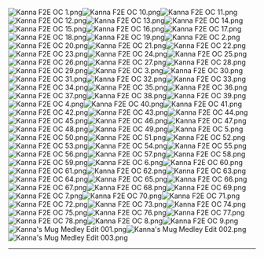 ![Kanna F2E OC 1.png](https://raw.githubusercontent.com/Klokinator/FE-Repo/main/Portrait%20Repository/Spriting%20Community%20OC's%20(Grouped%20by%20Artist)/Kanna/Kanna%20F2E%20OC%201.png "Kanna F2E OC 1.png")![Kanna F2E OC 10.png](https://raw.githubusercontent.com/Klokinator/FE-Repo/main/Portrait%20Repository/Spriting%20Community%20OC's%20(Grouped%20by%20Artist)/Kanna/Kanna%20F2E%20OC%2010.png "Kanna F2E OC 10.png")![Kanna F2E OC 11.png](https://raw.githubusercontent.com/Klokinator/FE-Repo/main/Portrait%20Repository/Spriting%20Community%20OC's%20(Grouped%20by%20Artist)/Kanna/Kanna%20F2E%20OC%2011.png "Kanna F2E OC 11.png")![Kanna F2E OC 12.png](https://raw.githubusercontent.com/Klokinator/FE-Repo/main/Portrait%20Repository/Spriting%20Community%20OC's%20(Grouped%20by%20Artist)/Kanna/Kanna%20F2E%20OC%2012.png "Kanna F2E OC 12.png")![Kanna F2E OC 13.png](https://raw.githubusercontent.com/Klokinator/FE-Repo/main/Portrait%20Repository/Spriting%20Community%20OC's%20(Grouped%20by%20Artist)/Kanna/Kanna%20F2E%20OC%2013.png "Kanna F2E OC 13.png")![Kanna F2E OC 14.png](https://raw.githubusercontent.com/Klokinator/FE-Repo/main/Portrait%20Repository/Spriting%20Community%20OC's%20(Grouped%20by%20Artist)/Kanna/Kanna%20F2E%20OC%2014.png "Kanna F2E OC 14.png")![Kanna F2E OC 15.png](https://raw.githubusercontent.com/Klokinator/FE-Repo/main/Portrait%20Repository/Spriting%20Community%20OC's%20(Grouped%20by%20Artist)/Kanna/Kanna%20F2E%20OC%2015.png "Kanna F2E OC 15.png")![Kanna F2E OC 16.png](https://raw.githubusercontent.com/Klokinator/FE-Repo/main/Portrait%20Repository/Spriting%20Community%20OC's%20(Grouped%20by%20Artist)/Kanna/Kanna%20F2E%20OC%2016.png "Kanna F2E OC 16.png")![Kanna F2E OC 17.png](https://raw.githubusercontent.com/Klokinator/FE-Repo/main/Portrait%20Repository/Spriting%20Community%20OC's%20(Grouped%20by%20Artist)/Kanna/Kanna%20F2E%20OC%2017.png "Kanna F2E OC 17.png")![Kanna F2E OC 18.png](https://raw.githubusercontent.com/Klokinator/FE-Repo/main/Portrait%20Repository/Spriting%20Community%20OC's%20(Grouped%20by%20Artist)/Kanna/Kanna%20F2E%20OC%2018.png "Kanna F2E OC 18.png")![Kanna F2E OC 19.png](https://raw.githubusercontent.com/Klokinator/FE-Repo/main/Portrait%20Repository/Spriting%20Community%20OC's%20(Grouped%20by%20Artist)/Kanna/Kanna%20F2E%20OC%2019.png "Kanna F2E OC 19.png")![Kanna F2E OC 2.png](https://raw.githubusercontent.com/Klokinator/FE-Repo/main/Portrait%20Repository/Spriting%20Community%20OC's%20(Grouped%20by%20Artist)/Kanna/Kanna%20F2E%20OC%202.png "Kanna F2E OC 2.png")![Kanna F2E OC 20.png](https://raw.githubusercontent.com/Klokinator/FE-Repo/main/Portrait%20Repository/Spriting%20Community%20OC's%20(Grouped%20by%20Artist)/Kanna/Kanna%20F2E%20OC%2020.png "Kanna F2E OC 20.png")![Kanna F2E OC 21.png](https://raw.githubusercontent.com/Klokinator/FE-Repo/main/Portrait%20Repository/Spriting%20Community%20OC's%20(Grouped%20by%20Artist)/Kanna/Kanna%20F2E%20OC%2021.png "Kanna F2E OC 21.png")![Kanna F2E OC 22.png](https://raw.githubusercontent.com/Klokinator/FE-Repo/main/Portrait%20Repository/Spriting%20Community%20OC's%20(Grouped%20by%20Artist)/Kanna/Kanna%20F2E%20OC%2022.png "Kanna F2E OC 22.png")![Kanna F2E OC 23.png](https://raw.githubusercontent.com/Klokinator/FE-Repo/main/Portrait%20Repository/Spriting%20Community%20OC's%20(Grouped%20by%20Artist)/Kanna/Kanna%20F2E%20OC%2023.png "Kanna F2E OC 23.png")![Kanna F2E OC 24.png](https://raw.githubusercontent.com/Klokinator/FE-Repo/main/Portrait%20Repository/Spriting%20Community%20OC's%20(Grouped%20by%20Artist)/Kanna/Kanna%20F2E%20OC%2024.png "Kanna F2E OC 24.png")![Kanna F2E OC 25.png](https://raw.githubusercontent.com/Klokinator/FE-Repo/main/Portrait%20Repository/Spriting%20Community%20OC's%20(Grouped%20by%20Artist)/Kanna/Kanna%20F2E%20OC%2025.png "Kanna F2E OC 25.png")![Kanna F2E OC 26.png](https://raw.githubusercontent.com/Klokinator/FE-Repo/main/Portrait%20Repository/Spriting%20Community%20OC's%20(Grouped%20by%20Artist)/Kanna/Kanna%20F2E%20OC%2026.png "Kanna F2E OC 26.png")![Kanna F2E OC 27.png](https://raw.githubusercontent.com/Klokinator/FE-Repo/main/Portrait%20Repository/Spriting%20Community%20OC's%20(Grouped%20by%20Artist)/Kanna/Kanna%20F2E%20OC%2027.png "Kanna F2E OC 27.png")![Kanna F2E OC 28.png](https://raw.githubusercontent.com/Klokinator/FE-Repo/main/Portrait%20Repository/Spriting%20Community%20OC's%20(Grouped%20by%20Artist)/Kanna/Kanna%20F2E%20OC%2028.png "Kanna F2E OC 28.png")![Kanna F2E OC 29.png](https://raw.githubusercontent.com/Klokinator/FE-Repo/main/Portrait%20Repository/Spriting%20Community%20OC's%20(Grouped%20by%20Artist)/Kanna/Kanna%20F2E%20OC%2029.png "Kanna F2E OC 29.png")![Kanna F2E OC 3.png](https://raw.githubusercontent.com/Klokinator/FE-Repo/main/Portrait%20Repository/Spriting%20Community%20OC's%20(Grouped%20by%20Artist)/Kanna/Kanna%20F2E%20OC%203.png "Kanna F2E OC 3.png")![Kanna F2E OC 30.png](https://raw.githubusercontent.com/Klokinator/FE-Repo/main/Portrait%20Repository/Spriting%20Community%20OC's%20(Grouped%20by%20Artist)/Kanna/Kanna%20F2E%20OC%2030.png "Kanna F2E OC 30.png")![Kanna F2E OC 31.png](https://raw.githubusercontent.com/Klokinator/FE-Repo/main/Portrait%20Repository/Spriting%20Community%20OC's%20(Grouped%20by%20Artist)/Kanna/Kanna%20F2E%20OC%2031.png "Kanna F2E OC 31.png")![Kanna F2E OC 32.png](https://raw.githubusercontent.com/Klokinator/FE-Repo/main/Portrait%20Repository/Spriting%20Community%20OC's%20(Grouped%20by%20Artist)/Kanna/Kanna%20F2E%20OC%2032.png "Kanna F2E OC 32.png")![Kanna F2E OC 33.png](https://raw.githubusercontent.com/Klokinator/FE-Repo/main/Portrait%20Repository/Spriting%20Community%20OC's%20(Grouped%20by%20Artist)/Kanna/Kanna%20F2E%20OC%2033.png "Kanna F2E OC 33.png")![Kanna F2E OC 34.png](https://raw.githubusercontent.com/Klokinator/FE-Repo/main/Portrait%20Repository/Spriting%20Community%20OC's%20(Grouped%20by%20Artist)/Kanna/Kanna%20F2E%20OC%2034.png "Kanna F2E OC 34.png")![Kanna F2E OC 35.png](https://raw.githubusercontent.com/Klokinator/FE-Repo/main/Portrait%20Repository/Spriting%20Community%20OC's%20(Grouped%20by%20Artist)/Kanna/Kanna%20F2E%20OC%2035.png "Kanna F2E OC 35.png")![Kanna F2E OC 36.png](https://raw.githubusercontent.com/Klokinator/FE-Repo/main/Portrait%20Repository/Spriting%20Community%20OC's%20(Grouped%20by%20Artist)/Kanna/Kanna%20F2E%20OC%2036.png "Kanna F2E OC 36.png")![Kanna F2E OC 37.png](https://raw.githubusercontent.com/Klokinator/FE-Repo/main/Portrait%20Repository/Spriting%20Community%20OC's%20(Grouped%20by%20Artist)/Kanna/Kanna%20F2E%20OC%2037.png "Kanna F2E OC 37.png")![Kanna F2E OC 38.png](https://raw.githubusercontent.com/Klokinator/FE-Repo/main/Portrait%20Repository/Spriting%20Community%20OC's%20(Grouped%20by%20Artist)/Kanna/Kanna%20F2E%20OC%2038.png "Kanna F2E OC 38.png")![Kanna F2E OC 39.png](https://raw.githubusercontent.com/Klokinator/FE-Repo/main/Portrait%20Repository/Spriting%20Community%20OC's%20(Grouped%20by%20Artist)/Kanna/Kanna%20F2E%20OC%2039.png "Kanna F2E OC 39.png")![Kanna F2E OC 4.png](https://raw.githubusercontent.com/Klokinator/FE-Repo/main/Portrait%20Repository/Spriting%20Community%20OC's%20(Grouped%20by%20Artist)/Kanna/Kanna%20F2E%20OC%204.png "Kanna F2E OC 4.png")![Kanna F2E OC 40.png](https://raw.githubusercontent.com/Klokinator/FE-Repo/main/Portrait%20Repository/Spriting%20Community%20OC's%20(Grouped%20by%20Artist)/Kanna/Kanna%20F2E%20OC%2040.png "Kanna F2E OC 40.png")![Kanna F2E OC 41.png](https://raw.githubusercontent.com/Klokinator/FE-Repo/main/Portrait%20Repository/Spriting%20Community%20OC's%20(Grouped%20by%20Artist)/Kanna/Kanna%20F2E%20OC%2041.png "Kanna F2E OC 41.png")![Kanna F2E OC 42.png](https://raw.githubusercontent.com/Klokinator/FE-Repo/main/Portrait%20Repository/Spriting%20Community%20OC's%20(Grouped%20by%20Artist)/Kanna/Kanna%20F2E%20OC%2042.png "Kanna F2E OC 42.png")![Kanna F2E OC 43.png](https://raw.githubusercontent.com/Klokinator/FE-Repo/main/Portrait%20Repository/Spriting%20Community%20OC's%20(Grouped%20by%20Artist)/Kanna/Kanna%20F2E%20OC%2043.png "Kanna F2E OC 43.png")![Kanna F2E OC 44.png](https://raw.githubusercontent.com/Klokinator/FE-Repo/main/Portrait%20Repository/Spriting%20Community%20OC's%20(Grouped%20by%20Artist)/Kanna/Kanna%20F2E%20OC%2044.png "Kanna F2E OC 44.png")![Kanna F2E OC 45.png](https://raw.githubusercontent.com/Klokinator/FE-Repo/main/Portrait%20Repository/Spriting%20Community%20OC's%20(Grouped%20by%20Artist)/Kanna/Kanna%20F2E%20OC%2045.png "Kanna F2E OC 45.png")![Kanna F2E OC 46.png](https://raw.githubusercontent.com/Klokinator/FE-Repo/main/Portrait%20Repository/Spriting%20Community%20OC's%20(Grouped%20by%20Artist)/Kanna/Kanna%20F2E%20OC%2046.png "Kanna F2E OC 46.png")![Kanna F2E OC 47.png](https://raw.githubusercontent.com/Klokinator/FE-Repo/main/Portrait%20Repository/Spriting%20Community%20OC's%20(Grouped%20by%20Artist)/Kanna/Kanna%20F2E%20OC%2047.png "Kanna F2E OC 47.png")![Kanna F2E OC 48.png](https://raw.githubusercontent.com/Klokinator/FE-Repo/main/Portrait%20Repository/Spriting%20Community%20OC's%20(Grouped%20by%20Artist)/Kanna/Kanna%20F2E%20OC%2048.png "Kanna F2E OC 48.png")![Kanna F2E OC 49.png](https://raw.githubusercontent.com/Klokinator/FE-Repo/main/Portrait%20Repository/Spriting%20Community%20OC's%20(Grouped%20by%20Artist)/Kanna/Kanna%20F2E%20OC%2049.png "Kanna F2E OC 49.png")![Kanna F2E OC 5.png](https://raw.githubusercontent.com/Klokinator/FE-Repo/main/Portrait%20Repository/Spriting%20Community%20OC's%20(Grouped%20by%20Artist)/Kanna/Kanna%20F2E%20OC%205.png "Kanna F2E OC 5.png")![Kanna F2E OC 50.png](https://raw.githubusercontent.com/Klokinator/FE-Repo/main/Portrait%20Repository/Spriting%20Community%20OC's%20(Grouped%20by%20Artist)/Kanna/Kanna%20F2E%20OC%2050.png "Kanna F2E OC 50.png")![Kanna F2E OC 51.png](https://raw.githubusercontent.com/Klokinator/FE-Repo/main/Portrait%20Repository/Spriting%20Community%20OC's%20(Grouped%20by%20Artist)/Kanna/Kanna%20F2E%20OC%2051.png "Kanna F2E OC 51.png")![Kanna F2E OC 52.png](https://raw.githubusercontent.com/Klokinator/FE-Repo/main/Portrait%20Repository/Spriting%20Community%20OC's%20(Grouped%20by%20Artist)/Kanna/Kanna%20F2E%20OC%2052.png "Kanna F2E OC 52.png")![Kanna F2E OC 53.png](https://raw.githubusercontent.com/Klokinator/FE-Repo/main/Portrait%20Repository/Spriting%20Community%20OC's%20(Grouped%20by%20Artist)/Kanna/Kanna%20F2E%20OC%2053.png "Kanna F2E OC 53.png")![Kanna F2E OC 54.png](https://raw.githubusercontent.com/Klokinator/FE-Repo/main/Portrait%20Repository/Spriting%20Community%20OC's%20(Grouped%20by%20Artist)/Kanna/Kanna%20F2E%20OC%2054.png "Kanna F2E OC 54.png")![Kanna F2E OC 55.png](https://raw.githubusercontent.com/Klokinator/FE-Repo/main/Portrait%20Repository/Spriting%20Community%20OC's%20(Grouped%20by%20Artist)/Kanna/Kanna%20F2E%20OC%2055.png "Kanna F2E OC 55.png")![Kanna F2E OC 56.png](https://raw.githubusercontent.com/Klokinator/FE-Repo/main/Portrait%20Repository/Spriting%20Community%20OC's%20(Grouped%20by%20Artist)/Kanna/Kanna%20F2E%20OC%2056.png "Kanna F2E OC 56.png")![Kanna F2E OC 57.png](https://raw.githubusercontent.com/Klokinator/FE-Repo/main/Portrait%20Repository/Spriting%20Community%20OC's%20(Grouped%20by%20Artist)/Kanna/Kanna%20F2E%20OC%2057.png "Kanna F2E OC 57.png")![Kanna F2E OC 58.png](https://raw.githubusercontent.com/Klokinator/FE-Repo/main/Portrait%20Repository/Spriting%20Community%20OC's%20(Grouped%20by%20Artist)/Kanna/Kanna%20F2E%20OC%2058.png "Kanna F2E OC 58.png")![Kanna F2E OC 59.png](https://raw.githubusercontent.com/Klokinator/FE-Repo/main/Portrait%20Repository/Spriting%20Community%20OC's%20(Grouped%20by%20Artist)/Kanna/Kanna%20F2E%20OC%2059.png "Kanna F2E OC 59.png")![Kanna F2E OC 6.png](https://raw.githubusercontent.com/Klokinator/FE-Repo/main/Portrait%20Repository/Spriting%20Community%20OC's%20(Grouped%20by%20Artist)/Kanna/Kanna%20F2E%20OC%206.png "Kanna F2E OC 6.png")![Kanna F2E OC 60.png](https://raw.githubusercontent.com/Klokinator/FE-Repo/main/Portrait%20Repository/Spriting%20Community%20OC's%20(Grouped%20by%20Artist)/Kanna/Kanna%20F2E%20OC%2060.png "Kanna F2E OC 60.png")![Kanna F2E OC 61.png](https://raw.githubusercontent.com/Klokinator/FE-Repo/main/Portrait%20Repository/Spriting%20Community%20OC's%20(Grouped%20by%20Artist)/Kanna/Kanna%20F2E%20OC%2061.png "Kanna F2E OC 61.png")![Kanna F2E OC 62.png](https://raw.githubusercontent.com/Klokinator/FE-Repo/main/Portrait%20Repository/Spriting%20Community%20OC's%20(Grouped%20by%20Artist)/Kanna/Kanna%20F2E%20OC%2062.png "Kanna F2E OC 62.png")![Kanna F2E OC 63.png](https://raw.githubusercontent.com/Klokinator/FE-Repo/main/Portrait%20Repository/Spriting%20Community%20OC's%20(Grouped%20by%20Artist)/Kanna/Kanna%20F2E%20OC%2063.png "Kanna F2E OC 63.png")![Kanna F2E OC 64.png](https://raw.githubusercontent.com/Klokinator/FE-Repo/main/Portrait%20Repository/Spriting%20Community%20OC's%20(Grouped%20by%20Artist)/Kanna/Kanna%20F2E%20OC%2064.png "Kanna F2E OC 64.png")![Kanna F2E OC 65.png](https://raw.githubusercontent.com/Klokinator/FE-Repo/main/Portrait%20Repository/Spriting%20Community%20OC's%20(Grouped%20by%20Artist)/Kanna/Kanna%20F2E%20OC%2065.png "Kanna F2E OC 65.png")![Kanna F2E OC 66.png](https://raw.githubusercontent.com/Klokinator/FE-Repo/main/Portrait%20Repository/Spriting%20Community%20OC's%20(Grouped%20by%20Artist)/Kanna/Kanna%20F2E%20OC%2066.png "Kanna F2E OC 66.png")![Kanna F2E OC 67.png](https://raw.githubusercontent.com/Klokinator/FE-Repo/main/Portrait%20Repository/Spriting%20Community%20OC's%20(Grouped%20by%20Artist)/Kanna/Kanna%20F2E%20OC%2067.png "Kanna F2E OC 67.png")![Kanna F2E OC 68.png](https://raw.githubusercontent.com/Klokinator/FE-Repo/main/Portrait%20Repository/Spriting%20Community%20OC's%20(Grouped%20by%20Artist)/Kanna/Kanna%20F2E%20OC%2068.png "Kanna F2E OC 68.png")![Kanna F2E OC 69.png](https://raw.githubusercontent.com/Klokinator/FE-Repo/main/Portrait%20Repository/Spriting%20Community%20OC's%20(Grouped%20by%20Artist)/Kanna/Kanna%20F2E%20OC%2069.png "Kanna F2E OC 69.png")![Kanna F2E OC 7.png](https://raw.githubusercontent.com/Klokinator/FE-Repo/main/Portrait%20Repository/Spriting%20Community%20OC's%20(Grouped%20by%20Artist)/Kanna/Kanna%20F2E%20OC%207.png "Kanna F2E OC 7.png")![Kanna F2E OC 70.png](https://raw.githubusercontent.com/Klokinator/FE-Repo/main/Portrait%20Repository/Spriting%20Community%20OC's%20(Grouped%20by%20Artist)/Kanna/Kanna%20F2E%20OC%2070.png "Kanna F2E OC 70.png")![Kanna F2E OC 71.png](https://raw.githubusercontent.com/Klokinator/FE-Repo/main/Portrait%20Repository/Spriting%20Community%20OC's%20(Grouped%20by%20Artist)/Kanna/Kanna%20F2E%20OC%2071.png "Kanna F2E OC 71.png")![Kanna F2E OC 72.png](https://raw.githubusercontent.com/Klokinator/FE-Repo/main/Portrait%20Repository/Spriting%20Community%20OC's%20(Grouped%20by%20Artist)/Kanna/Kanna%20F2E%20OC%2072.png "Kanna F2E OC 72.png")![Kanna F2E OC 73.png](https://raw.githubusercontent.com/Klokinator/FE-Repo/main/Portrait%20Repository/Spriting%20Community%20OC's%20(Grouped%20by%20Artist)/Kanna/Kanna%20F2E%20OC%2073.png "Kanna F2E OC 73.png")![Kanna F2E OC 74.png](https://raw.githubusercontent.com/Klokinator/FE-Repo/main/Portrait%20Repository/Spriting%20Community%20OC's%20(Grouped%20by%20Artist)/Kanna/Kanna%20F2E%20OC%2074.png "Kanna F2E OC 74.png")![Kanna F2E OC 75.png](https://raw.githubusercontent.com/Klokinator/FE-Repo/main/Portrait%20Repository/Spriting%20Community%20OC's%20(Grouped%20by%20Artist)/Kanna/Kanna%20F2E%20OC%2075.png "Kanna F2E OC 75.png")![Kanna F2E OC 76.png](https://raw.githubusercontent.com/Klokinator/FE-Repo/main/Portrait%20Repository/Spriting%20Community%20OC's%20(Grouped%20by%20Artist)/Kanna/Kanna%20F2E%20OC%2076.png "Kanna F2E OC 76.png")![Kanna F2E OC 77.png](https://raw.githubusercontent.com/Klokinator/FE-Repo/main/Portrait%20Repository/Spriting%20Community%20OC's%20(Grouped%20by%20Artist)/Kanna/Kanna%20F2E%20OC%2077.png "Kanna F2E OC 77.png")![Kanna F2E OC 78.png](https://raw.githubusercontent.com/Klokinator/FE-Repo/main/Portrait%20Repository/Spriting%20Community%20OC's%20(Grouped%20by%20Artist)/Kanna/Kanna%20F2E%20OC%2078.png "Kanna F2E OC 78.png")![Kanna F2E OC 8.png](https://raw.githubusercontent.com/Klokinator/FE-Repo/main/Portrait%20Repository/Spriting%20Community%20OC's%20(Grouped%20by%20Artist)/Kanna/Kanna%20F2E%20OC%208.png "Kanna F2E OC 8.png")![Kanna F2E OC 9.png](https://raw.githubusercontent.com/Klokinator/FE-Repo/main/Portrait%20Repository/Spriting%20Community%20OC's%20(Grouped%20by%20Artist)/Kanna/Kanna%20F2E%20OC%209.png "Kanna F2E OC 9.png")![Kanna's Mug Medley Edit 001.png](https://raw.githubusercontent.com/Klokinator/FE-Repo/main/Portrait%20Repository/Spriting%20Community%20OC's%20(Grouped%20by%20Artist)/Kanna/Kanna's%20Mug%20Medley%20Edit%20001.png "Kanna's Mug Medley Edit 001.png")![Kanna's Mug Medley Edit 002.png](https://raw.githubusercontent.com/Klokinator/FE-Repo/main/Portrait%20Repository/Spriting%20Community%20OC's%20(Grouped%20by%20Artist)/Kanna/Kanna's%20Mug%20Medley%20Edit%20002.png "Kanna's Mug Medley Edit 002.png")![Kanna's Mug Medley Edit 003.png](https://raw.githubusercontent.com/Klokinator/FE-Repo/main/Portrait%20Repository/Spriting%20Community%20OC's%20(Grouped%20by%20Artist)/Kanna/Kanna's%20Mug%20Medley%20Edit%20003.png "Kanna's Mug Medley Edit 003.png")



----

